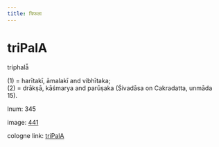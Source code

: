 ```yaml
---
title: त्रिफला
---
```


# triPalA

triphalā̆  <div n="P" />(1) = harītakī, āmalakī and vibhītaka; <div n="P" />(2) = drākṣā, kāśmarya and parūṣaka (Śivadāsa on Cakradatta, unmāda <div n="lb" />15).

lnum: 345

image: [441](https://www.sanskrit-lexicon.uni-koeln.de/scans/csl-apidev/servepdf.php?dict=snp&page=441)

cologne link: [triPalA](https://sanskrit-lexicon.uni-koeln.de/scans/csl-apidev/getword.php?dict=snp&key=triPalA)

